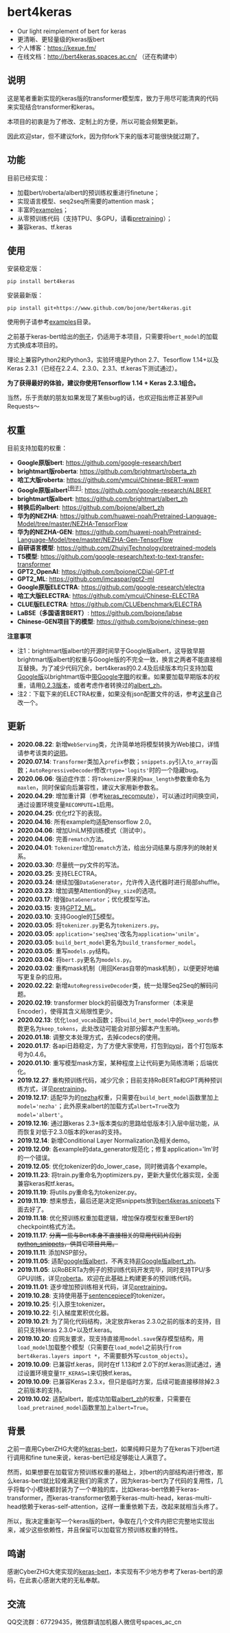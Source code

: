# bert4keras
- Our light reimplement of bert for keras
- 更清晰、更轻量级的keras版bert
- 个人博客：https://kexue.fm/
- 在线文档：http://bert4keras.spaces.ac.cn/ （还在构建中）

## 说明
这是笔者重新实现的keras版的transformer模型库，致力于用尽可能清爽的代码来实现结合transformer和keras。

本项目的初衷是为了修改、定制上的方便，所以可能会频繁更新。

因此欢迎star，但不建议fork，因为你fork下来的版本可能很快就过期了。

## 功能
目前已经实现：
- 加载bert/roberta/albert的预训练权重进行finetune；
- 实现语言模型、seq2seq所需要的attention mask；
- 丰富的<a href="https://github.com/bojone/bert4keras/tree/master/examples">examples</a>；
- 从零预训练代码（支持TPU、多GPU，请看<a href="https://github.com/bojone/bert4keras/tree/master/pretraining">pretraining</a>）；
- 兼容keras、tf.keras

## 使用
安装稳定版：
```shell
pip install bert4keras
```
安装最新版：
```shell
pip install git+https://www.github.com/bojone/bert4keras.git
```

使用例子请参考<a href="https://github.com/bojone/bert4keras/blob/master/examples">examples</a>目录。

之前基于keras-bert给出的<a href="https://github.com/bojone/bert_in_keras">例子</a>，仍适用于本项目，只需要将`bert_model`的加载方式换成本项目的。

理论上兼容Python2和Python3，实验环境是Python 2.7、Tesorflow 1.14+以及Keras 2.3.1（已经在2.2.4、2.3.0、2.3.1、tf.keras下测试通过）。

**为了获得最好的体验，建议你使用Tensorflow 1.14 + Keras 2.3.1组合。**

当然，乐于贡献的朋友如果发现了某些bug的话，也欢迎指出修正甚至Pull Requests～

## 权重

目前支持加载的权重：
- <strong>Google原版bert</strong>: https://github.com/google-research/bert
- <strong>brightmart版roberta</strong>: https://github.com/brightmart/roberta_zh
- <strong>哈工大版roberta</strong>: https://github.com/ymcui/Chinese-BERT-wwm
- <strong>Google原版albert</strong><sup><a href="https://github.com/bojone/bert4keras/issues/29#issuecomment-552188981">[例子]</a></sup>: https://github.com/google-research/ALBERT
- <strong>brightmart版albert</strong>: https://github.com/brightmart/albert_zh
- <strong>转换后的albert</strong>: https://github.com/bojone/albert_zh
- <strong>华为的NEZHA</strong>: https://github.com/huawei-noah/Pretrained-Language-Model/tree/master/NEZHA-TensorFlow
- <strong>华为的NEZHA-GEN</strong>: https://github.com/huawei-noah/Pretrained-Language-Model/tree/master/NEZHA-Gen-TensorFlow
- <strong>自研语言模型</strong>: https://github.com/ZhuiyiTechnology/pretrained-models
- <strong>T5模型</strong>: https://github.com/google-research/text-to-text-transfer-transformer
- <strong>GPT2_OpenAI</strong>: https://github.com/bojone/CDial-GPT-tf
- <strong>GPT2_ML</strong>: https://github.com/imcaspar/gpt2-ml
- <strong>Google原版ELECTRA</strong>: https://github.com/google-research/electra
- <strong>哈工大版ELECTRA</strong>: https://github.com/ymcui/Chinese-ELECTRA
- <strong>CLUE版ELECTRA</strong>: https://github.com/CLUEbenchmark/ELECTRA
- <strong>LaBSE（多国语言BERT）</strong>: https://github.com/bojone/labse
- <strong>Chinese-GEN项目下的模型</strong>: https://github.com/bojone/chinese-gen

<strong>注意事项</strong>
- 注1：brightmart版albert的开源时间早于Google版albert，这导致早期brightmart版albert的权重与Google版的不完全一致，换言之两者不能直接相互替换。为了减少代码冗余，bert4keras的0.2.4及后续版本均只支持加载<u>Google版</u>以brightmart版中<u>带Google字眼</u>的权重。如果要加载早期版本的权重，请用<a href="https://github.com/bojone/bert4keras/releases/tag/v0.2.3">0.2.3版本</a>，或者考虑作者转换过的<a href="https://github.com/bojone/albert_zh">albert_zh</a>。
- 注2：下载下来的ELECTRA权重，如果没有json配置文件的话，参考<a href="https://github.com/ymcui/Chinese-ELECTRA/issues/3">这里</a>自己改一个。

## 更新
- <strong>2020.08.22</strong>: 新增`WebServing`类，允许简单地将模型转换为Web接口，详情请参考该类的<a href="https://github.com/bojone/bert4keras/blob/8d55512a12e4677262363ac189ebf504fc451716/bert4keras/snippets.py#L580">说明</a>。
- <strong>2020.07.14</strong>: `Transformer`类加入`prefix`参数；`snippets.py`引入`to_array`函数；`AutoRegressiveDecoder`修改`rtype='logits'`时的一个隐藏bug。
- <strong>2020.06.06</strong>: 强迫症作祟：将`Tokenizer`原来的`max_length`参数重命名为`maxlen`，同时保留向后兼容性，建议大家用新参数名。
- <strong>2020.04.29</strong>: 增加重计算（参考<a href="https://github.com/bojone/keras_recompute">keras_recompute</a>），可以通过时间换空间，通过设置环境变量`RECOMPUTE=1`启用。
- <strong>2020.04.25</strong>: 优化tf2下的表现。
- <strong>2020.04.16</strong>: 所有example均适配tensorflow 2.0。
- <strong>2020.04.06</strong>: 增加UniLM预训练模式（测试中）。
- <strong>2020.04.06</strong>: 完善`rematch`方法。
- <strong>2020.04.01</strong>: `Tokenizer`增加`rematch`方法，给出分词结果与原序列的映射关系。
- <strong>2020.03.30</strong>: 尽量统一py文件的写法。
- <strong>2020.03.25</strong>: 支持ELECTRA。
- <strong>2020.03.24</strong>: 继续加强`DataGenerator`，允许传入迭代器时进行局部shuffle。
- <strong>2020.03.23</strong>: 增加调整Attention的`key_size`的选项。
- <strong>2020.03.17</strong>: 增强`DataGenerator`；优化模型写法。
- <strong>2020.03.15</strong>: 支持<a href="https://github.com/imcaspar/gpt2-ml">GPT2_ML</a>。
- <strong>2020.03.10</strong>: 支持Google的<a href="https://github.com/google-research/text-to-text-transfer-transformer">T5</a>模型。
- <strong>2020.03.05</strong>: 将`tokenizer.py`更名为`tokenizers.py`。
- <strong>2020.03.05</strong>: `application='seq2seq'`改名为`application='unilm'`。
- <strong>2020.03.05</strong>: `build_bert_model`更名为`build_transformer_model`。
- <strong>2020.03.05</strong>: 重写`models.py`结构。
- <strong>2020.03.04</strong>: 将`bert.py`更名为`models.py`。
- <strong>2020.03.02</strong>: 重构mask机制（用回Keras自带的mask机制），以便更好地编写更复杂的应用。
- <strong>2020.02.22</strong>: 新增`AutoRegressiveDecoder`类，统一处理Seq2Seq的解码问题。
- <strong>2020.02.19</strong>: transformer block的前缀改为Transformer（本来是Encoder），使得其含义局限性更少。
- <strong>2020.02.13</strong>: 优化`load_vocab`函数；将`build_bert_model`中的`keep_words`参数更名为`keep_tokens`，此处改动可能会对部分脚本产生影响。
- <strong>2020.01.18</strong>: 调整文本处理方式，去掉codecs的使用。
- <strong>2020.01.17</strong>: 各api日趋稳定，为了方便大家使用，打包到<a href="https://pypi.org/project/bert4keras/">pypi</a>，首个打包版本号为0.4.6。
- <strong>2020.01.10</strong>: 重写模型mask方案，某种程度上让代码更为简练清晰；后端优化。
- <strong>2019.12.27</strong>: 重构预训练代码，减少冗余；目前支持RoBERTa和GPT两种预训练方式，详见<a href="https://github.com/bojone/bert4keras/tree/master/pretraining/">pretraining</a>。
- <strong>2019.12.17</strong>: 适配华为的<a href="https://github.com/huawei-noah/Pretrained-Language-Model/tree/master/NEZHA">nezha</a>权重，只需要在`build_bert_model`函数里加上`model='nezha'`；此外原来albert的加载方式`albert=True`改为`model='albert'`。
- <strong>2019.12.16</strong>: 通过跟keras 2.3+版本类似的思路给低版本引入层中层功能，从而恢复对低于2.3.0版本的keras的支持。
- <strong>2019.12.14</strong>: 新增Conditional Layer Normalization及相关demo。
- <strong>2019.12.09</strong>: 各example的data_generator规范化；修复application='lm'时的一个错误。
- <strong>2019.12.05</strong>: 优化tokenizer的do_lower_case，同时微调各个example。
- <strong>2019.11.23</strong>: 将train.py重命名为optimizers.py，更新大量优化器实现，全面兼容keras和tf.keras。
- <strong>2019.11.19</strong>: 将utils.py重命名为tokenizer.py。
- <strong>2019.11.19</strong>: 想来想去，最后还是决定把snippets放到<a href="https://github.com/bojone/bert4keras/blob/master/bert4keras/snippets.py">bert4keras.snippets</a>下面去好了。
- <strong>2019.11.18</strong>: 优化预训练权重加载逻辑，增加保存模型权重至Bert的checkpoint格式方法。
- <strong>2019.11.17</strong>: <del>分离一些与Bert本身不直接相关的常用代码片段到<a href="https://github.com/bojone/python-snippets">python_snippets</a>，供其它项目共用。</del>
- <strong>2019.11.11</strong>: 添加NSP部分。
- <strong>2019.11.05</strong>: 适配<a href="https://github.com/google-research/google-research/tree/master/albert">google版albert</a>，不再支持<a href="https://github.com/brightmart/albert_zh">非Google版albert_zh</a>。
- <strong>2019.11.05</strong>: 以RoBERTa为例子的预训练代码开发完毕，同时支持TPU/多GPU训练，详见<a href="https://github.com/bojone/bert4keras/tree/master/pretraining/roberta/">roberta</a>。欢迎在此基础上构建更多的预训练代码。
- <strong>2019.11.01</strong>: 逐步增加预训练相关代码，详见<a href="https://github.com/bojone/bert4keras/tree/master/pretraining">pretraining</a>。
- <strong>2019.10.28</strong>: 支持使用基于<a href="https://github.com/google/sentencepiece">sentencepiece</a>的tokenizer。
- <strong>2019.10.25</strong>: 引入原生tokenizer。
- <strong>2019.10.22</strong>: 引入梯度累积优化器。
- <strong>2019.10.21</strong>: 为了简化代码结构，决定放弃keras 2.3.0之前的版本的支持，目前只支持keras 2.3.0+以及tf.keras。
- <strong>2019.10.20</strong>: 应网友要求，现支持直接用`model.save`保存模型结构，用`load_model`加载整个模型（只需要在`load_model`之前执行`from bert4keras.layers import *`，不需要额外写`custom_objects`）。
- <strong>2019.10.09</strong>: 已兼容tf.keras，同时在tf 1.13和tf 2.0下的tf.keras测试通过，通过设置环境变量`TF_KERAS=1`来切换tf.keras。
- <strong>2019.10.09</strong>: 已兼容Keras 2.3.x，但只是临时方案，后续可能直接移除掉2.3之前版本的支持。
- <strong>2019.10.02</strong>: 适配albert，能成功加载<a href="https://github.com/brightmart/albert_zh">albert_zh</a>的权重，只需要在`load_pretrained_model`函数里加上`albert=True`。

## 背景
之前一直用CyberZHG大佬的<a href="https://github.com/CyberZHG/keras-bert">keras-bert</a>，如果纯粹只是为了在keras下对bert进行调用和fine tune来说，keras-bert已经足够能让人满意了。

然而，如果想要在加载官方预训练权重的基础上，对bert的内部结构进行修改，那么keras-bert就比较难满足我们的需求了，因为keras-bert为了代码的复用性，几乎将每个小模块都封装为了一个单独的库，比如keras-bert依赖于keras-transformer，而keras-transformer依赖于keras-multi-head，keras-multi-head依赖于keras-self-attention，这样一重重依赖下去，改起来就相当头疼了。

所以，我决定重新写一个keras版的bert，争取在几个文件内把它完整地实现出来，减少这些依赖性，并且保留可以加载官方预训练权重的特性。

## 鸣谢
感谢CyberZHG大佬实现的<a href="https://github.com/CyberZHG/keras-bert">keras-bert</a>，本实现有不少地方参考了keras-bert的源码，在此衷心感谢大佬的无私奉献。

## 交流
QQ交流群：67729435，微信群请加机器人微信号spaces_ac_cn
